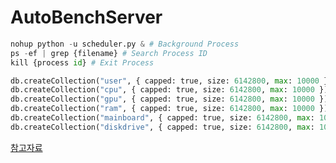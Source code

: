 # AutoBenchServer

```python
nohup python -u scheduler.py & # Background Process
ps -ef | grep {filename} # Search Process ID
kill {process id} # Exit Process
```

```python
db.createCollection("user", { capped: true, size: 6142800, max: 10000 })
db.createCollection("cpu", { capped: true, size: 6142800, max: 10000 })
db.createCollection("gpu", { capped: true, size: 6142800, max: 10000 })
db.createCollection("ram", { capped: true, size: 6142800, max: 10000 })
db.createCollection("mainboard", { capped: true, size: 6142800, max: 10000 })
db.createCollection("diskdrive", { capped: true, size: 6142800, max: 10000 })
```
[참고자료](https://www.roytuts.com/python-flask-rest-api-mongodb-crud-example/)
